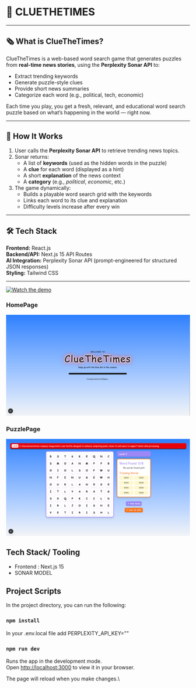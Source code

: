 # 🧩 CLUETHETIMES

---
## 🗞️ What is ClueTheTimes?

ClueTheTimes is a web-based word search game that generates puzzles from **real-time news stories**, using the **Perplexity Sonar API** to:

- Extract trending keywords
- Generate puzzle-style clues
- Provide short news summaries
- Categorize each word (e.g., political, tech, economic)

Each time you play, you get a fresh, relevant, and educational word search puzzle based on what’s happening in the world — right now.

---

## 🧠 How It Works

1. User calls the **Perplexity Sonar API** to retrieve trending news topics.
2. Sonar returns:
   - A list of **keywords** (used as the hidden words in the puzzle)
   - A **clue** for each word (displayed as a hint)
   - A short **explanation** of the news context
   - A **category** (e.g., *political*, *economic*, etc.)
3. The game dynamically:
   - Builds a playable word search grid with the keywords
   - Links each word to its clue and explanation
   - Difficulty levels increase after every win

---

## 🛠️ Tech Stack

**Frontend:** React.js  
**Backend/API:** Next.js 15 API Routes  
**AI Integration:** Perplexity Sonar API (prompt-engineered for structured JSON responses)  
**Styling:** Tailwind CSS  

---  

[![Watch the demo](https://img.youtube.com/vi/VIDEO_ID/0.jpg)](https://youtu.be/H7YjYEl9VVE)

### HomePage
![HomePage](/public/Homepage.png)

### PuzzlePage
![HomePage](/public/PuzzlePage.png)

## Tech Stack/ Tooling
- Frontend : Next.js 15
- SONAR MODEL


## Project Scripts

In the project directory, you can run the following:
### `npm install`

In your .env.local file add PERPLEXITY_API_KEY=""

### `npm run dev`

Runs the app in the development mode.\
Open [http://localhost:3000](http://localhost:3000) to view it in your browser.

The page will reload when you make changes.\